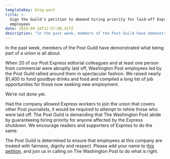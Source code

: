 ```yaml
---
templateKey: blog-post
title: >-
  Sign the Guild's petition to demand hiring priority for laid-off Express
  employees
date: 2019-09-18T12:57:08.417Z
description: "In the past week, members of the Post Guild have demonstrated what being part of a union is all about."
---
```


In the past week, members of the Post Guild have demonstrated what being part of a union is all about.

When 20 of our Post Express editorial colleagues and at least one person from commercial were abruptly laid off, Washington Post employees led by the Post Guild rallied around them in spectacular fashion. We raised nearly \$1,400 to fund goodbye drinks and food and compiled a long list of job opportunities for those now seeking new employment.

We’re not done yet.

Had the company allowed Express workers to join the union that covers other Post journalists, it would be required to attempt to rehire those who were laid off. The Post Guild is demanding that The Washington Post abide by guaranteeing hiring priority for anyone affected by the Express shutdown. We encourage readers and supporters of Express to do the same.

The Post Guild is determined to ensure that employees at this company are treated with fairness, dignity and respect. Please add your name to t[his petition](https://docs.google.com/forms/d/e/1FAIpQLSfsIojb4a3drxmm7HFswTwy0G0hBFcx-sveMt5vBut3GFSaxQ/viewform), and join us in calling on The Washington Post to do what is right.
